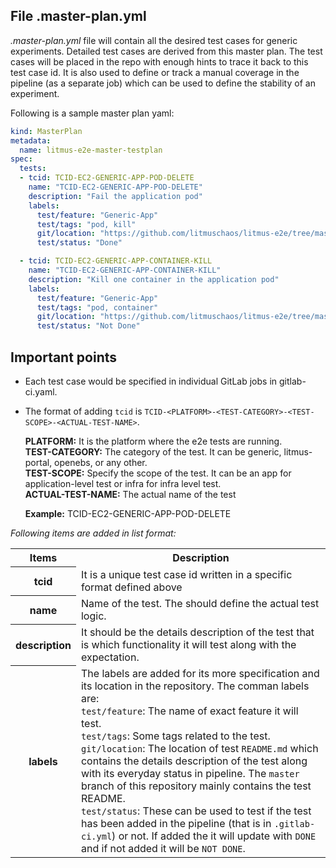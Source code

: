 ## File .master-plan.yml
_.master-plan.yml_ file will contain all the desired test cases for generic experiments. Detailed test cases are derived from this master plan. The test cases will be placed in the repo with enough hints to trace it back to this test case id. It is also used to define or track a manual coverage in the pipeline (as a separate job) which can be used to define the stability of an experiment.

Following is a sample master plan yaml:

```yaml
kind: MasterPlan
metadata:
  name: litmus-e2e-master-testplan
spec:
  tests:
  - tcid: TCID-EC2-GENERIC-APP-POD-DELETE
    name: "TCID-EC2-GENERIC-APP-POD-DELETE"
    description: "Fail the application pod"
    labels:
      test/feature: "Generic-App"
      test/tags: "pod, kill"
      git/location: "https://github.com/litmuschaos/litmus-e2e/tree/master/generic-pipeline/pod-delete"
      test/status: "Done"

  - tcid: TCID-EC2-GENERIC-APP-CONTAINER-KILL
    name: "TCID-EC2-GENERIC-APP-CONTAINER-KILL"
    description: "Kill one container in the application pod"
    labels:
      test/feature: "Generic-App"
      test/tags: "pod, container"
      git/location: "https://github.com/litmuschaos/litmus-e2e/tree/master/generic-pipeline/container-kill"
      test/status: "Not Done"
```

## Important points

- Each test case would be specified in individual GitLab jobs in gitlab-ci.yaml.<br>
- The format of adding `tcid` is `TCID-<PLATFORM>-<TEST-CATEGORY>-<TEST-SCOPE>-<ACTUAL-TEST-NAME>`. <br>

  **PLATFORM:** It is the platform where the e2e tests are running.<br>
  **TEST-CATEGORY:** The category of the test. It can be generic, litmus-portal, openebs, or any other.<br>
  **TEST-SCOPE:** Specify the scope of the test. It can be an app for application-level test or infra for infra level test.<br>
  **ACTUAL-TEST-NAME:** The actual name of the test<br>

  **Example:** TCID-EC2-GENERIC-APP-POD-DELETE

_Following items are added in list format:_

<table>
  <tr>
    <th>Items</th>
    <th>Description</th>
  </tr>
  <tr>
    <th>tcid</th>
    <td>It is a unique test case id written in a specific format defined above</td>
  </tr>
  <tr>
    <th>name</th>
    <td>Name of the test. The should define the actual test logic.</td>
  </tr>
  </tr>
  <tr>
    <th>description</th>
    <td>It should be the details description of the test that is which functionality it will test along with the expectation.</td>
  </tr>
  <tr>
    <th>labels</th>
    <td>The labels are added for its more specification and its location in the repository. The comman labels are:<br>
     <code>test/feature</code>: The name of exact feature it will test.<br>
    <code>test/tags</code>: Some tags related to the test.<br>
    <code>git/location</code>: The location of test <code>README.md</code> which contains the details description of the test along with its everyday status in pipeline. The <code>master</code> branch of this repository mainly contains the test README.<br>
    <code>test/status</code>: These can be used to test if the test has been added in the pipeline (that is in <code>.gitlab-ci.yml</code>) or not. If added the it will update with <code>DONE</code> and if not added it will be <code>NOT DONE</code>.
    </td>
  </tr>
</table>
